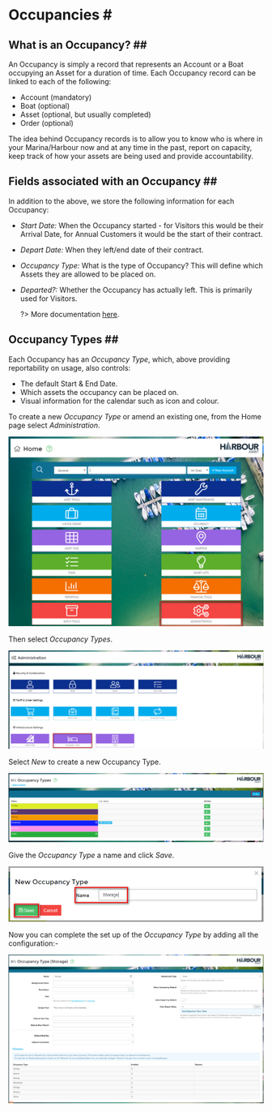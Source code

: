 # Occupancies \#

## What is an Occupancy? \#\#

An Occupancy is simply a record that represents an Account or a Boat occupying an Asset for a duration of time. Each Occupancy record can be linked to each of the following:

* Account \(mandatory\)
* Boat \(optional\)
* Asset \(optional, but usually completed\)
* Order \(optional\)

The idea behind Occupancy records is to allow you to know who is where in your Marina/Harbour now and at any time in the past, report on capacity, keep track of how your assets are being used and provide accountability.

## Fields associated with an Occupancy \#\#

In addition to the above, we store the following information for each Occupancy:

* _Start Date:_ When the Occupancy started - for Visitors this would be their Arrival Date, for Annual Customers it would be the start of their contract.
* _Depart Date:_ When they left/end date of their contract.
* _Occupancy Type:_ What is the type of Occupancy? This will define which Assets they are allowed to be placed on.
* _Departed?:_ Whether the Occupancy has actually left. This is primarily used for Visitors.

  ?&gt; More documentation [here](https://github.com/glaidler/docs-1/tree/a9b2fde53025657e319d99966ea9a02a32cbd61d/AssetsOccupancy/visitors/VisitorDepart/README.md).

## Occupancy Types \#\#

Each Occupancy has an _Occupancy Type_, which, above providing reportability on usage, also controls:

* The default Start & End Date.
* Which assets the occupancy can be placed on.
* Visual information for the calendar such as icon and colour.

To create a new _Occupancy Type_ or amend an existing one, from the Home page select _Administration_.

![image-20191223143620793](../.gitbook/assets/image-20191223143620793.png)

Then select _Occupancy Types_.

![image-20191223143720942](../.gitbook/assets/image-20191223143720942.png)

Select _New_ to create a new Occupancy Type.

![image-20191223144408814](../.gitbook/assets/image-20191223144408814.png)

Give the _Occupancy Type_ a name and click _Save_.

![image-20191223144540932](../.gitbook/assets/image-20191223144540932.png)

Now you can complete the set up of the _Occupancy Type_ by adding all the configuration:-

![image-20191223144840441](../.gitbook/assets/image-20191223144840441.png)

